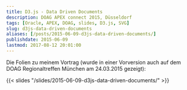 ```yaml
---
title: D3.js - Data Driven Documents
description: DOAG APEX connect 2015, Düsseldorf
tags: [Oracle, APEX, DOAG, slides, D3.js, SVG]
slug: d3js-data-driven-documents
aliases: [/posts/2015-06-09-d3js-data-driven-documents/]
publishdate: 2015-06-09
lastmod: 2017-08-12 20:01:00
---
```


Die Folien zu meinem Vortrag (wurde in einer Vorversion auch auf dem DOAG Regionaltreffen München am 24.03.2015 gezeigt):

{{< slides "/slides/2015-06-09-d3js-data-driven-documents/" >}}
